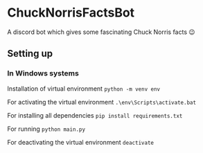 # ChuckNorrisFactsBot
A discord bot which gives some fascinating Chuck Norris facts 😉

## Setting up 

### In Windows systems
Installation of virtual environment 
`python -m venv env`

For activating the virtual environment
`.\env\Scripts\activate.bat`

For installing all dependencies
`pip install requirements.txt`

For running 
`python main.py`

For deactivating the virtual environment
`deactivate`